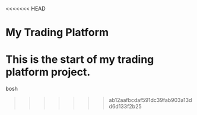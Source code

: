 <<<<<<< HEAD
# My Trading Platform

This is the start of my trading platform project.
=======
bosh
>>>>>>> ab12aafbcdaf591dc39fab903a13dd6d133f2b25

